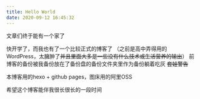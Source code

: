 ```yaml
---
title: Hello World
date: 2020-09-12 16:45:32
---
```


文章们终于能有一个家了

<!-- more -->

快开学了，而我也有了一个比较正式的博客了
（之前是高中弄得用的WordPress，太臃肿了~~并且里面大多是一些没有什么技术或生活营养的输出~~）
前博客的备份被我备份放在了备份盘的备份文件夹里作为备份躺着吃灰 ~~套娃警告~~

本博客用的hexo + github pages，图床用的阿里OSS

希望这个博客能伴我很长很长的一段时间